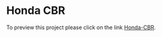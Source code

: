 # Honda CBR

To preview this project please click on the link [Honda-CBR](https://honda-cbr1000r.netlify.app/).
